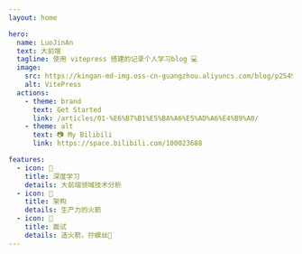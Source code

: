 ```yaml
---
layout: home

hero:
  name: LuoJinAn
  text: 大前端
  tagline: 使用 vitepress 搭建的记录个人学习blog 💻
  image:
    src: https://kingan-md-img.oss-cn-guangzhou.aliyuncs.com/blog/p2549241495.jpg
    alt: VitePress
  actions:
    - theme: brand
      text: Get Started
      link: /articles/01-%E6%B7%B1%E5%BA%A6%E5%AD%A6%E4%B9%A0/
    - theme: alt
      text: 📷 My Bilibili
      link: https://space.bilibili.com/100023688

features:
  - icon: 🤔
    title: 深度学习
    details: 大前端领域技术分析
  - icon: 🚀
    title: 架构
    details: 生产力的火箭
  - icon: 📒
    title: 面试
    details: 造火箭，拧螺丝🔩
---
```

